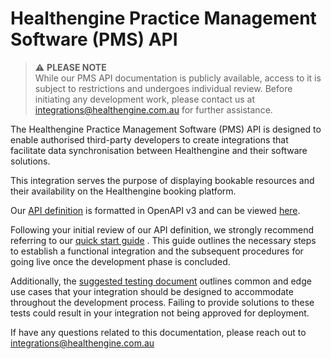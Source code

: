 # Healthengine Practice Management Software (PMS) API

> :warning: **PLEASE NOTE**  
While our PMS API documentation is publicly available, access to it is subject to restrictions and undergoes individual review. Before initiating any development work, please contact us at integrations@healthengine.com.au for further assistance.

The Healthengine Practice Management Software (PMS) API is designed to enable authorised third-party developers to create integrations that facilitate data synchronisation between Healthengine and their software solutions.

This integration serves the purpose of displaying bookable resources and their availability on the Healthengine booking platform.

Our [API definition](openapi.yaml) is formatted in OpenAPI v3 and can be viewed [here](https://healthengineau.github.io/pms-api/).

Following your initial review of our API definition, we strongly recommend referring to our [quick start guide](docs/quick-start-guide.md) . This guide outlines the necessary steps to establish a functional integration and the subsequent procedures for going live once the development phase is concluded.

Additionally, the [suggested testing document](docs/suggested-testing.md) outlines common and edge use cases that your integration should be designed to accommodate throughout the development process. Failing to provide solutions to these tests could result in your integration not being approved for deployment.

If have any questions related to this documentation, please reach out to integrations@healthengine.com.au